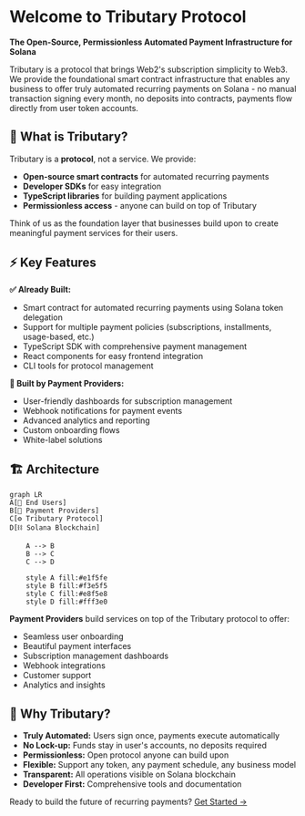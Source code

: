 # Welcome to Tributary Protocol

**The Open-Source, Permissionless Automated Payment Infrastructure for Solana**

Tributary is a protocol that brings Web2's subscription simplicity to Web3. We provide the foundational smart contract infrastructure that enables any business to offer truly automated recurring payments on Solana - no manual transaction signing every month, no deposits into contracts, payments flow directly from user token accounts.

## 🎯 What is Tributary?

Tributary is a **protocol**, not a service. We provide:

- **Open-source smart contracts** for automated recurring payments
- **Developer SDKs** for easy integration
- **TypeScript libraries** for building payment applications
- **Permissionless access** - anyone can build on top of Tributary

Think of us as the foundation layer that businesses build upon to create meaningful payment services for their users.

## ⚡ Key Features

**✅ Already Built:**

- Smart contract for automated recurring payments using Solana token delegation
- Support for multiple payment policies (subscriptions, installments, usage-based, etc.)
- TypeScript SDK with comprehensive payment management
- React components for easy frontend integration
- CLI tools for protocol management

**🚀 Built by Payment Providers:**

- User-friendly dashboards for subscription management
- Webhook notifications for payment events
- Advanced analytics and reporting
- Custom onboarding flows
- White-label solutions

## 🏗️ Architecture

```mermaid
graph LR
A[👥 End Users]
B[🏢 Payment Providers]
C[⚙️ Tributary Protocol]
D[⛓️ Solana Blockchain]

    A --> B
    B --> C
    C --> D

    style A fill:#e1f5fe
    style B fill:#f3e5f5
    style C fill:#e8f5e8
    style D fill:#fff3e0
```

**Payment Providers** build services on top of the Tributary protocol to offer:

- Seamless user onboarding
- Beautiful payment interfaces
- Subscription management dashboards
- Webhook integrations
- Customer support
- Analytics and insights

## 🌟 Why Tributary?

- **Truly Automated:** Users sign once, payments execute automatically
- **No Lock-up:** Funds stay in user's accounts, no deposits required
- **Permissionless:** Open protocol anyone can build upon
- **Flexible:** Support any token, any payment schedule, any business model
- **Transparent:** All operations visible on Solana blockchain
- **Developer First:** Comprehensive tools and documentation

Ready to build the future of recurring payments? [Get Started →](how.md)
